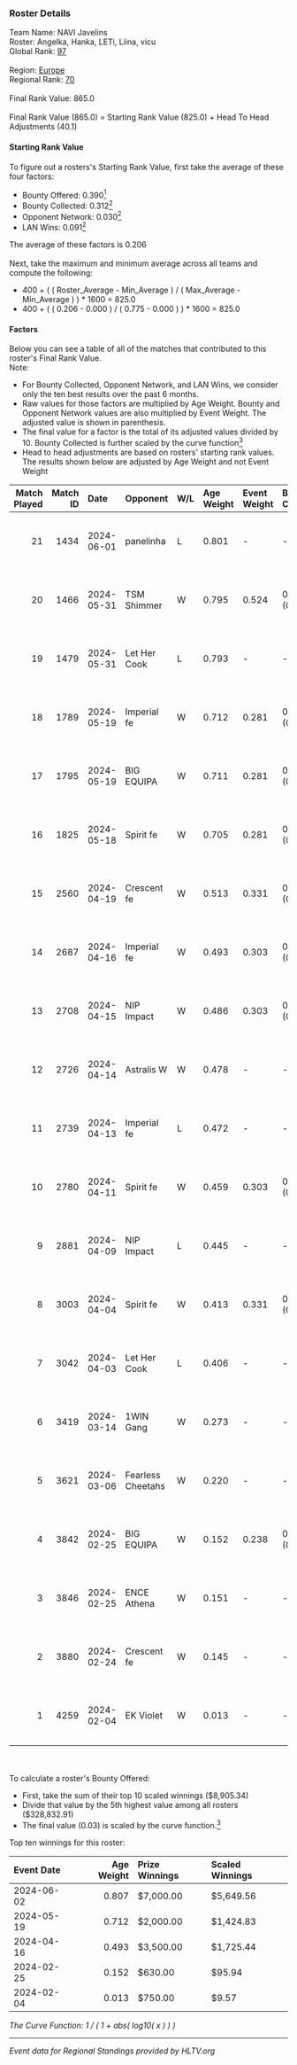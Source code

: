 ### Roster Details<br />
Team Name: NAVI Javelins<br />
Roster: Angelka, Hanka, LETi, Liina, vicu<br />
Global Rank: [97](../standings_global.md)<br />
<br />
Region: [Europe]( ../standings_europe.md)<br />
Regional Rank: [70]( ../standings_europe.md)<br />
<br />
Final Rank Value:  865.0<br />
<br />
Final Rank Value (865.0) = Starting Rank Value (825.0) + Head To Head Adjustments (40.1)<br />

#### Starting Rank Value<br />
To figure out a rosters's Starting Rank Value, first take the average of these four factors:<br />
- Bounty Offered: 0.390[<sup>1</sup>](#table2)
- Bounty Collected: 0.312[<sup>2</sup>](#table1)
- Opponent Network: 0.030[<sup>2</sup>](#table1)
- LAN Wins: 0.091[<sup>2</sup>](#table1)

The average of these factors is 0.206<br />
<br />
Next, take the maximum and minimum average across all teams and compute the following:<br />
- 400 + ( ( Roster_Average - Min_Average ) / ( Max_Average - Min_Average ) ) * 1600 = 825.0
- 400 + ( ( 0.206 - 0.000 ) / ( 0.775 - 0.000 ) ) * 1600 = 825.0


#### Factors<br />
Below you can see a table of all of the matches that contributed to this roster's Final Rank Value.<br />
Note:<br />

- For Bounty Collected, Opponent Network, and LAN Wins, we consider only the ten best results over the past 6 months.
- Raw values for those factors are multiplied by Age Weight. Bounty and Opponent Network values are also multiplied by Event Weight. The adjusted value is shown in parenthesis.
- The final value for a factor is the total of its adjusted values divided by 10. Bounty Collected is further scaled by the curve function[<sup>3</sup>](#curveFunction)
- Head to head adjustments are based on rosters' starting rank values. The results shown below are adjusted by Age Weight and not Event Weight
<span id="table1"></span><br />


| Match Played | Match ID | Date       | Opponent          | W/L | Age Weight | Event Weight | Bounty Collected | Opponent Network | LAN Wins  | H2H Adj. | Roster                            |
| -: | -: | :- | :- | :- | :- | :- | :- | :- | :- | -: | :- |
|           21 |     1434 | 2024-06-01 | panelinha         | L   | 0.801      | -            | -                | -                | -         |   -12.55 | Angelka, Hanka, LETi, Liina, vicu |
|           20 |     1466 | 2024-05-31 | TSM Shimmer       | W   | 0.795      | 0.524        | 0.021 (0.009)    | 0.200 (0.083)    | 1 (0.795) |     7.71 | Angelka, Hanka, LETi, Liina, vicu |
|           19 |     1479 | 2024-05-31 | Let Her Cook      | L   | 0.793      | -            | -                | -                | -         |   -11.07 | Angelka, Hanka, LETi, Liina, vicu |
|           18 |     1789 | 2024-05-19 | Imperial fe       | W   | 0.712      | 0.281        | 0.131 (0.026)    | 0.270 (0.054)    | 0 (0.000) |    16.58 | Angelka, Hanka, LETi, Liina, vicu |
|           17 |     1795 | 2024-05-19 | BIG EQUIPA        | W   | 0.711      | 0.281        | 0.018 (0.004)    | 0.157 (0.031)    | 0 (0.000) |     9.12 | Angelka, Hanka, LETi, Liina, vicu |
|           16 |     1825 | 2024-05-18 | Spirit fe         | W   | 0.705      | 0.281        | 0.005 (0.001)    | 0.101 (0.020)    | 0 (0.000) |     5.11 | Angelka, Hanka, LETi, Liina, vicu |
|           15 |     2560 | 2024-04-19 | Crescent fe       | W   | 0.513      | 0.331        | 0.005 (0.001)    | 0.080 (0.014)    | 0 (0.000) |     3.99 | Angelka, Hanka, LETi, Liina, vicu |
|           14 |     2687 | 2024-04-16 | Imperial fe       | W   | 0.493      | 0.303        | 0.131 (0.020)    | 0.270 (0.040)    | 0 (0.000) |    12.04 | Angelka, Hanka, LETi, Liina, vicu |
|           13 |     2708 | 2024-04-15 | NIP Impact        | W   | 0.486      | 0.303        | 0.006 (0.001)    | 0.191 (0.028)    | 0 (0.000) |     5.66 | Angelka, Hanka, LETi, Liina, vicu |
|           12 |     2726 | 2024-04-14 | Astralis W        | W   | 0.478      | -            | -                | -                | 0 (0.000) |     3.56 | Angelka, Hanka, LETi, Liina, vicu |
|           11 |     2739 | 2024-04-13 | Imperial fe       | L   | 0.472      | -            | -                | -                | -         |    -3.23 | Angelka, Hanka, LETi, Liina, vicu |
|           10 |     2780 | 2024-04-11 | Spirit fe         | W   | 0.459      | 0.303        | 0.005 (0.001)    | 0.101 (0.014)    | 0 (0.000) |     3.97 | Angelka, Hanka, LETi, Liina, vicu |
|            9 |     2881 | 2024-04-09 | NIP Impact        | L   | 0.445      | -            | -                | -                | -         |    -9.07 | Angelka, Hanka, LETi, Liina, vicu |
|            8 |     3003 | 2024-04-04 | Spirit fe         | W   | 0.413      | 0.331        | 0.005 (0.001)    | 0.101 (0.014)    | 0 (0.000) |     3.66 | Angelka, Hanka, LETi, Liina, vicu |
|            7 |     3042 | 2024-04-03 | Let Her Cook      | L   | 0.406      | -            | -                | -                | -         |    -4.65 | Angelka, Hanka, LETi, Liina, vicu |
|            6 |     3419 | 2024-03-14 | 1WIN Gang         | W   | 0.273      | -            | -                | -                | -         |     2.35 | Angelka, Hanka, LETi, Liina, vicu |
|            5 |     3621 | 2024-03-06 | Fearless Cheetahs | W   | 0.220      | -            | -                | -                | -         |     2.14 | Angelka, Hanka, LETi, Liina, vicu |
|            4 |     3842 | 2024-02-25 | BIG EQUIPA        | W   | 0.152      | 0.238        | 0.018 (0.001)    | 0.157 (0.006)    | -         |     2.07 | Angelka, Hanka, LETi, Liina, vicu |
|            3 |     3846 | 2024-02-25 | ENCE Athena       | W   | 0.151      | -            | -                | -                | -         |     1.27 | Angelka, Hanka, LETi, Liina, vicu |
|            2 |     3880 | 2024-02-24 | Crescent fe       | W   | 0.145      | -            | -                | -                | -         |     1.35 | Angelka, Hanka, LETi, Liina, vicu |
|            1 |     4259 | 2024-02-04 | EK Violet         | W   | 0.013      | -            | -                | -                | -         |     0.05 | Angelka, Hanka, LETi, Liina, vicu |

<br />
<span id="table2"></span><br />
To calculate a roster's Bounty Offered:<br />

- First, take the sum of their top 10 scaled winnings ($8,905.34)
- Divide that value by the 5th highest value among all rosters ($328,832.91)
- The final value (0.03) is scaled by the curve function.[<sup>3</sup>](#curveFunction)

Top ten winnings for this roster:<br />

| Event Date | Age Weight | Prize Winnings | Scaled Winnings |
| :- | -: | :- | :- |
| 2024-06-02 |      0.807 | $7,000.00      | $5,649.56       |
| 2024-05-19 |      0.712 | $2,000.00      | $1,424.83       |
| 2024-04-16 |      0.493 | $3,500.00      | $1,725.44       |
| 2024-02-25 |      0.152 | $630.00        | $95.94          |
| 2024-02-04 |      0.013 | $750.00        | $9.57           |


<span id="curveFunction"></span>_The Curve Function: 1 / ( 1 + abs( log10( x ) ) )_<br />

---
_Event data for Regional Standings provided by HLTV.org_<br />
